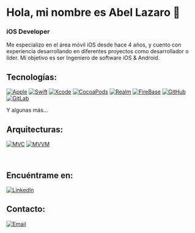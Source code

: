 # Hola, mi nombre es Abel Lazaro 👋
### iOS Developer

Me especializo en el área móvil iOS desde hace 4 años, y cuento con experiencia desarrollando en diferentes proyectos como desarrollador o líder. Mi objetivo es ser Ingeniero de software iOS & Android.

## Tecnologías:
[![Apple](https://img.shields.io/badge/iOS-999999?style=for-the-badge&logo=apple&logoColor=white&labelColor=101010)]()
[![Swift](https://img.shields.io/badge/Swift-FA7343?style=for-the-badge&logo=swift&logoColor=white&labelColor=101010)]()
[![Xcode](https://img.shields.io/badge/Xcode-1575F9?style=for-the-badge&logo=xcode&logoColor=white&labelColor=101010)]()
[![CocoaPods](https://img.shields.io/badge/CocoaPods-fb0404?style=for-the-badge&logo=cocoapods&logoColor=white&labelColor=101010)]()
[![Realm](https://img.shields.io/badge/Realm-F0727C?style=for-the-badge&logo=realm&logoColor=white&labelColor=101010)]()
[![FireBase](https://img.shields.io/badge/FireBase-FFCC31?style=for-the-badge&logo=firebase&logoColor=white&labelColor=101010)]()
[![GitHub](https://img.shields.io/badge/GitHub-642C91?style=for-the-badge&logo=github&logoColor=white&labelColor=101010)]()
[![GitLab](https://img.shields.io/badge/GitLab-FCA225?style=for-the-badge&logo=gitlab&logoColor=white&labelColor=101010)]()

Y algunas más...

## Arquitecturas:
[![MVC](https://img.shields.io/badge/MVC-007396?style=for-the-badge&logo=MVC&logoColor=white&labelColor=101010)]()
[![MVVM](https://img.shields.io/badge/MVVM-007396?style=for-the-badge&logo=MVVM&logoColor=white&labelColor=101010)]()

</br>

## Encuéntrame en:
[![LinkedIn](https://img.shields.io/badge/LinkedIn-Abel_Lazaro-0077B5?style=for-the-badge&logo=linkedin&logoColor=white&labelColor=101010)](https://www.linkedin.com/in/abellazaro)

## Contacto:
[![Email](https://img.shields.io/badge/abelj.lazaro@hotmail.com-email_personal-D14836?style=for-the-badge&logo=gmail&logoColor=white&labelColor=101010)](mailto:abelj.lazaro@hotmail.com)
